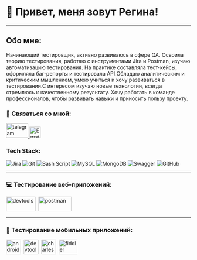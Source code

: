 # 👋 Привет, меня зовут Регина!

---

## Обо мне:

Начинающий тестировщик, активно развиваюсь в сфере QA. Освоила теорию тестирования, работаю с инструментами Jira и Postman, изучаю автоматизацию тестирования. На практике составляла тест-кейсы, оформляла баг-репорты и тестировала API.Обладаю аналитическим и критическим мышлением, умею учиться и хочу развиваться в тестировании.С интересом изучаю новые технологии, всегда стремлюсь к качественному результату. Хочу работать в команде профессионалов, чтобы развивать навыки и приносить пользу проекту.

### 🤝 Связаться со мной:

<div id="badges"> 
<a href="https://t.me/reginakokh" target="_blank"> 
<img src="https://camo.githubusercontent.com/2f2b0c82cb9dc05f15a7b3724637a4862a98f06ad90260c6577fa873571475e6/68747470733a2f2f646f776e6c6f61642e6c6f676f2e77696e652f6c6f676f2f54656c656772616d5f28736f667477617265292f54656c656772616d5f28736f667477617265292d4c6f676f2e77696e652e706e67" width="60" height="40" alt="telegram" />
</a>
<!-- Email -->
    <a href="mailto:rv.kokh1602@omgau.org"> 
        <img src="https://upload.wikimedia.org/wikipedia/commons/4/4e/Gmail_Icon.png" width="30" height="30" alt="Email" />
    </a>
</div>


### Tech Stack:

![Jira](https://img.shields.io/badge/jira-%230A0FFF.svg?style=for-the-badge&logo=jira&logoColor=white) ![Git](https://img.shields.io/badge/git-%23F05033.svg?style=for-the-badge&logo=git&logoColor=white) ![Bash Script](https://img.shields.io/badge/bash_script-%23121011.svg?style=for-the-badge&logo=gnu-bash&logoColor=white) ![MySQL](https://img.shields.io/badge/mysql-4479A1.svg?style=for-the-badge&logo=mysql&logoColor=white) ![MongoDB](https://img.shields.io/badge/MongoDB-%234ea94b.svg?style=for-the-badge&logo=mongodb&logoColor=white) ![Swagger](https://img.shields.io/badge/-Swagger-%23Clojure?style=for-the-badge&logo=swagger&logoColor=white) ![GitHub](https://img.shields.io/badge/github-%23121011.svg?style=for-the-badge&logo=github&logoColor=white)

---

### 💻 Тестирование веб-приложений:
<div>
<img src="https://habrastorage.org/webt/dn/3g/3o/dn3g3o3c-ergivdqpoy09mfptxc.jpeg" title="devtools"alt="devtools" width="80" height="40" />&nbsp
<img src="https://s3.e2e4.ru/imgproxy/1277296" title="postman"alt="postman" width="90" height="40" />&nbsp

---

### 📲 Тестирование мобильных приложений:
<div>
<img src="https://camo.githubusercontent.com/2c79720a1406e07c1d6e12a045f3ecc1153ad5f6167bd3f8b938e7a7d30831d0/68747470733a2f2f692e696d6775722e636f6d2f635076764644502e706e67" title="androidstudio"alt="androidstudio" width="40" height="40" />&nbsp
<img src="https://timeweb.com/media/default/0001/02/aa30a388aab8e7c9289940835c4ed642dac5d352.png" title="xcode"alt="devtools" width="40" height="40" />&nbsp 
<img src="https://user-images.githubusercontent.com/15472/41327135-e4bf090c-6eca-11e8-9b76-032e8e2b0707.png" title="charles"alt="charles" width="40" height="40" />&nbsp 
<img src="https://avatars.mds.yandex.net/i?id=6f455596396f4c704580f767e74b3269-5233069-images-thumbs&n=13" title="fiddler"alt="fiddler" width="50" height="40" />&nbsp
